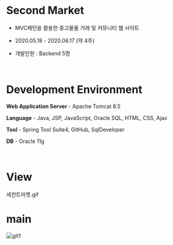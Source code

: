 # Second Market

- MVC패턴을 활용한 중고물품 거래 및 커뮤니티 웹 사이트

- 2020.05.18 - 2020.06.17 (약 4주)

- 개발인원 : Backend 5명

<br/>

# Development Environment

**Web Application Server** - Apache Tomcat 8.5

**Language** - Java, JSP, JavaScript, Oracle SQL, HTML, CSS, Ajax

**Tool** - Spring Tool Suite4, GitHub, SqlDeveloper

**DB** - Oracle 11g

<br/>

# View

세컨트마켓.gif

# main


![git1](https://user-images.githubusercontent.com/62328928/104751223-72f16400-5798-11eb-80a7-0d9b99c53e6f.jpg)
